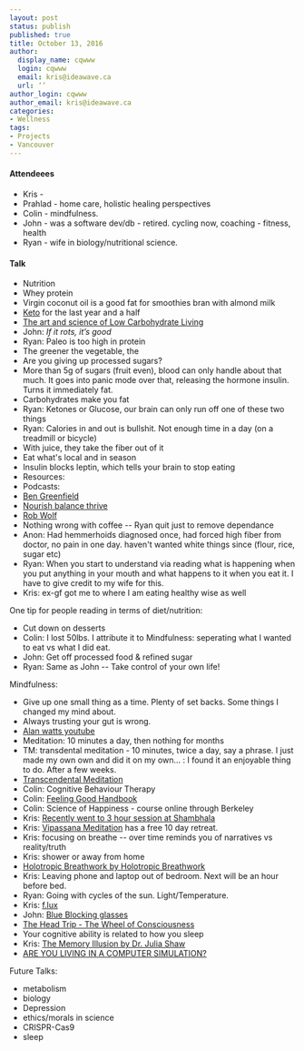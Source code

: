 ```yaml
---
layout: post
status: publish
published: true
title: October 13, 2016 
author:
  display_name: cqwww
  login: cqwww
  email: kris@ideawave.ca
  url: ‘’
author_login: cqwww
author_email: kris@ideawave.ca
categories:
- Wellness
tags:
- Projects
- Vancouver
---
```


#### Attendeees

* Kris - 
* Prahlad - home care, holistic healing perspectives
* Colin - mindfulness. 
* John - was a software dev/db - retired. cycling now, coaching - fitness, health
* Ryan - wife in biology/nutritional science. 

#### Talk

* Nutrition
* Whey protein
* Virgin coconut oil is a good fat for smoothies
bran with almond milk
* [Keto](https://www.dietdoctor.com/low-carb/keto) for the last year and a half
* [The art and science of Low Carbohydrate Living](https://www.amazon.ca/Art-Science-Low-Carbohydrate-Living/dp/0983490708)
* John: *If it rots, it’s good*
* Ryan: Paleo is too high in protein
* The greener the vegetable, the 
* Are you giving up processed sugars?
* More than 5g of sugars (fruit even), blood can only handle about that much. It goes into panic mode over that, releasing the hormone insulin. Turns it immediately fat. 
* Carbohydrates make you fat
* Ryan: Ketones or Glucose, our brain can only run off one of these two things
* Ryan: Calories in and out is bullshit. Not enough time in a day (on a treadmill or bicycle)
* With juice, they take the fiber out of it
* Eat what's local and in season
* Insulin blocks leptin, which tells your brain to stop eating
* Resources: 
* Podcasts: 
*  [Ben Greenfield](https://bengreenfieldfitness.com/podcasts/)
*  [Nourish balance thrive](http://www.nourishbalancethrive.com/podcasts/)
*  [Rob Wolf](http://robbwolf.com/podcast/)
* Nothing wrong with coffee -- Ryan quit just to remove dependance
* Anon: Had hemmerhoids diagnosed once, had forced high fiber from doctor, no pain in one day. haven't wanted white things since (flour, rice, sugar etc)
* Ryan: When you start to understand via reading what is happening when you put anything in your mouth and what happens to it when you eat it. I have to give credit to my wife for this. 
* Kris: ex-gf got me to where I am eating healthy wise as well

One tip for people reading in terms of diet/nutrition:

* Cut down on desserts
* Colin: I lost 50lbs. I attribute it to Mindfulness: seperating what I wanted to eat vs what I did eat.
* John: Get off processed food & refined sugar
* Ryan: Same as John -- Take control of your own life!

Mindfulness: 

* Give up one small thing as a time. Plenty of set backs. Some things I changed my mind about. 
* Always trusting your gut is wrong. 
* [Alan watts youtube](https://www.youtube.com/results?search_query=alan+watts)
* Meditation: 10 minutes a day, then nothing for months
* TM: transdental meditation - 10 minutes, twice a day, say a phrase. I just made my own own and did it on my own... : I found it an enjoyable thing to do. After a few weeks. 
* [Transcendental Meditation](http://ca.tm.org/)
* Colin: Cognitive Behaviour Therapy 
* Colin: [Feeling Good Handbook](https://www.amazon.ca/Feeling-Good-Handbook-Step-Step/dp/0452281326)
* Colin: Science of Happiness - course online through Berkeley
* Kris: [Recently went to 3 hour session at Shambhala](http://vancouver.shambhala.org/)
* Kris: [Vipassana Meditation](https://www.dhamma.org/en-US/index) has a free 10 day retreat. 
* Kris: focusing on breathe -- over time reminds you of narratives vs reality/truth
* Kris: shower or away from home
* [Holotropic Breathwork by Holotropic Breathwork](http://www.holotropic.com/about.shtml)
* Kris: Leaving phone and laptop out of bedroom. Next will be an hour before bed.
* Ryan: Going with cycles of the sun. Light/Temperature.
* Kris: [f.lux](https://justgetflux.com/)
* John: [Blue Blocking glasses](http://www.gunnars.com/category/visual-ergonomics/blue-blocking-glasses/)
* [The Head Trip - The Wheel of Consciousness](http://www.headtrip.ca/)
* Your cognitive ability is related to how you sleep
* Kris: [The Memory Illusion by Dr. Julia Shaw](http://www.drjuliashaw.com/the-memory-illusion.html)
* [ARE YOU LIVING IN A COMPUTER SIMULATION?](http://www.simulation-argument.com/simulation.html)

Future Talks:

* metabolism
* biology
* Depression
* ethics/morals in science
* CRISPR-Cas9
* sleep

